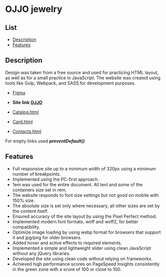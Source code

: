 # OJJO jewelry

## List
- [Description](#description)
- [Features](#features)

## Description

Design was taken from a free source and used for practicing HTML layout, as well as for a small practice in JavaScript.
The website was created using tools like Gulp, Webpack, and SASS for development purposes.
- [Figma](https://www.figma.com/file/oVxRcV8M2sLcNqd5epk16k/ojjo-%2B?type=design&mode=design)

- **Site link [OJJO](https://avoltage13.github.io/OJJO-jewerly-shop-site/)**
- [Catalog.html](https://avoltage13.github.io/OJJO-jewerly-shop-site/catalog.html)
- [Card.html](https://avoltage13.github.io/OJJO-jewerly-shop-site/card.html)
- [Contacts.html](https://avoltage13.github.io/OJJO-jewerly-shop-site/contacts.html)

For empty links used ___preventDefault()___

## Features

- Full responsive site up to a minimum width of 320px using a minimum number of breakpoints.
- Implemented using the PC-first approach.
- 1em was used for the entire document. All text and some of the containers size set in rem.
- The website responds to font size settings but not good on mobile with 150% size.
- The absolute size is set only where necessary, all other sizes are set by the content itself.
- Ensured accuracy of the site layout by using the Pixel Perfect method.
- Implemented modern font formats, woff and woff2, for better compatibility.
- Optimize image loading by using webp format for browsers that support it and jpg/png for older browsers.
- Added hover and active effects to required elements.
- Implemented a simple and lightweight slider using clean JavaScript without any jQuery libraries.
- Developed the site using clean code without relying on frameworks.
- Achieved high performance scores on PageSpeed Insights consistently in the green zone with a score of 100 or close to 100.
